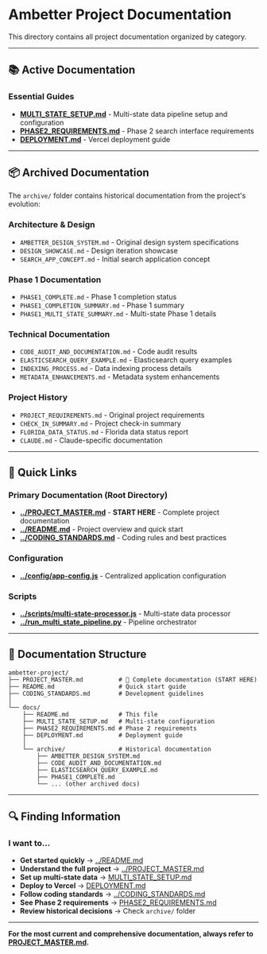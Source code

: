 # Ambetter Project Documentation

This directory contains all project documentation organized by category.

---

## 📚 Active Documentation

### Essential Guides
- **[MULTI_STATE_SETUP.md](./MULTI_STATE_SETUP.md)** - Multi-state data pipeline setup and configuration
- **[PHASE2_REQUIREMENTS.md](./PHASE2_REQUIREMENTS.md)** - Phase 2 search interface requirements
- **[DEPLOYMENT.md](./DEPLOYMENT.md)** - Vercel deployment guide

---

## 📦 Archived Documentation

The `archive/` folder contains historical documentation from the project's evolution:

### Architecture & Design
- `AMBETTER_DESIGN_SYSTEM.md` - Original design system specifications
- `DESIGN_SHOWCASE.md` - Design iteration showcase
- `SEARCH_APP_CONCEPT.md` - Initial search application concept

### Phase 1 Documentation
- `PHASE1_COMPLETE.md` - Phase 1 completion status
- `PHASE1_COMPLETION_SUMMARY.md` - Phase 1 summary
- `PHASE1_MULTI_STATE_SUMMARY.md` - Multi-state Phase 1 details

### Technical Documentation
- `CODE_AUDIT_AND_DOCUMENTATION.md` - Code audit results
- `ELASTICSEARCH_QUERY_EXAMPLE.md` - Elasticsearch query examples
- `INDEXING_PROCESS.md` - Data indexing process details
- `METADATA_ENHANCEMENTS.md` - Metadata system enhancements

### Project History
- `PROJECT_REQUIREMENTS.md` - Original project requirements
- `CHECK_IN_SUMMARY.md` - Project check-in summary
- `FLORIDA_DATA_STATUS.md` - Florida data status report
- `CLAUDE.md` - Claude-specific documentation

---

## 🎯 Quick Links

### Primary Documentation (Root Directory)
- **[../PROJECT_MASTER.md](../PROJECT_MASTER.md)** - **START HERE** - Complete project documentation
- **[../README.md](../README.md)** - Project overview and quick start
- **[../CODING_STANDARDS.md](../CODING_STANDARDS.md)** - Coding rules and best practices

### Configuration
- **[../config/app-config.js](../config/app-config.js)** - Centralized application configuration

### Scripts
- **[../scripts/multi-state-processor.js](../scripts/multi-state-processor.js)** - Multi-state data processor
- **[../run_multi_state_pipeline.py](../run_multi_state_pipeline.py)** - Pipeline orchestrator

---

## 📖 Documentation Structure

```
ambetter-project/
├── PROJECT_MASTER.md          # 📘 Complete documentation (START HERE)
├── README.md                  # Quick start guide
├── CODING_STANDARDS.md        # Development guidelines
│
└── docs/
    ├── README.md              # This file
    ├── MULTI_STATE_SETUP.md   # Multi-state configuration
    ├── PHASE2_REQUIREMENTS.md # Phase 2 requirements
    ├── DEPLOYMENT.md          # Deployment guide
    │
    └── archive/               # Historical documentation
        ├── AMBETTER_DESIGN_SYSTEM.md
        ├── CODE_AUDIT_AND_DOCUMENTATION.md
        ├── ELASTICSEARCH_QUERY_EXAMPLE.md
        ├── PHASE1_COMPLETE.md
        └── ... (other archived docs)
```

---

## 🔍 Finding Information

### I want to...

- **Get started quickly** → [../README.md](../README.md)
- **Understand the full project** → [../PROJECT_MASTER.md](../PROJECT_MASTER.md)
- **Set up multi-state data** → [MULTI_STATE_SETUP.md](./MULTI_STATE_SETUP.md)
- **Deploy to Vercel** → [DEPLOYMENT.md](./DEPLOYMENT.md)
- **Follow coding standards** → [../CODING_STANDARDS.md](../CODING_STANDARDS.md)
- **See Phase 2 requirements** → [PHASE2_REQUIREMENTS.md](./PHASE2_REQUIREMENTS.md)
- **Review historical decisions** → Check `archive/` folder

---

**For the most current and comprehensive documentation, always refer to [PROJECT_MASTER.md](../PROJECT_MASTER.md).**

